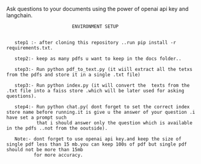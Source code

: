 Ask questions to your documents using the power of openai api key and langchain.


                            ENVIRONMENT SETUP

                            
       step1 :- after cloning this repository ..run pip install -r requirements.txt.

       step2:- keep as many pdfs u want to keep in the docs folder..

       step3:- Run python pdf_to_text.py (it wiill extract all the tetxs from the pdfs and store it in a single .txt file)

       step3:- Run python index.py (it will convert the  texts from the .txt file into a faiss store .which will be later used for asking questions).

       step4:- Run python chat.py( dont forget to set the correct index store name before running.it is give u the answer of your question .i have set a prompt such 
               that i should answer only the question which is available in the pdfs ..not from the ooutside).

       Note:- dont forget to use openai api key.and keep the size of single pdf less than 15 mb.you can keep 100s of pdf but single pdf should not be more than 15mb 
              for more accuracy.
